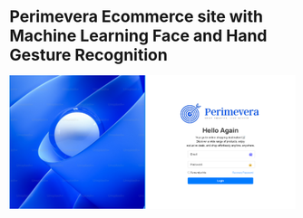 # Perimevera Ecommerce site with Machine Learning Face and Hand Gesture Recognition



![Perimevera Ecommerce System](static/ss.png)
